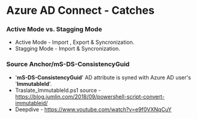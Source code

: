 # Azure AD Connect - Catches

### Active Mode vs. Stagging Mode
- Active Mode - Import , Export & Syncronization.
- Stagging Mode - Import & Syncronization.

### Source Anchor/mS-DS-ConsistencyGuid
- '**mS-DS-ConsistencyGuid**' AD attribute is syned with Azure AD user's '**ImmutableId**'.
- Traslate_ImmutableId.ps1 source - https://blog.jumlin.com/2018/09/powershell-script-convert-immutableid/
- Deepdive - https://www.youtube.com/watch?v=e9f0VXNqCuY

### 
